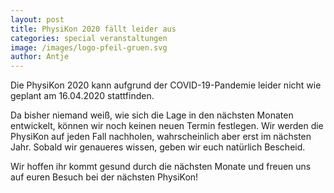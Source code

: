 ```yaml
---
layout: post
title: PhysiKon 2020 fällt leider aus
categories: special veranstaltungen
image: /images/logo-pfeil-gruen.svg
author: Antje
---
```



Die PhysiKon 2020 kann aufgrund der COVID-19-Pandemie leider nicht wie geplant am 16.04.2020 stattfinden.

Da bisher niemand weiß, wie sich die Lage in den nächsten Monaten entwickelt, können wir noch keinen neuen Termin festlegen.
Wir werden die PhysiKon auf jeden Fall nachholen, wahrscheinlich aber erst im nächsten Jahr. 
Sobald wir genaueres wissen, geben wir euch natürlich Bescheid.

Wir hoffen ihr kommt gesund durch die nächsten Monate und freuen uns auf euren Besuch bei der nächsten PhysiKon!
